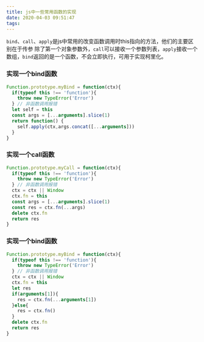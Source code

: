 ```yaml
---
title: js中一些常用函数的实现
date: 2020-04-03 09:51:47
tags:
---
```


`bind`、`call`、`apply`是js中常用的改变函数调用时this指向的方法，他们的主要区别在于传参
除了第一个对象参数外，`call`可以接收一个参数列表，`apply`接收一个数组，`bind`返回的是一个函数，不会立即执行，可用于实现柯里化。

### 实现一个bind函数

```js
Function.prototype.myBind = function(ctx){
  if(typeof this !== 'function'){
    throw new TypeError('Error')
  } // 非函数调用报错
  let self = this
  const args = [...arguments].slice(1)
  return function() {
    self.apply(ctx,args.concat([...arguments]))
  }
}
```

### 实现一个call函数
```js
Function.prototype.myCall = function(ctx){
  if(typeof this !== 'function'){
    throw new TypeError('Error')
  } // 非函数调用报错
  ctx = ctx || Window
  ctx.fn = this
  const args = [...arguments].slice(1)
  const res = ctx.fn(...args)
  delete ctx.fn
  return res
}
```

### 实现一个bind函数
```js
Function.prototype.myBind = function(ctx){
  if(typeof this !== 'function'){
    throw new TypeError('Error')
  } // 非函数调用报错
  ctx = ctx || Window
  ctx.fn = this
  let res
  if(arguments[1]){
    res = ctx.fn(...arguments[1])
  }else{
    res = ctx.fn()
  }
  delete ctx.fn
  return res 
}
```